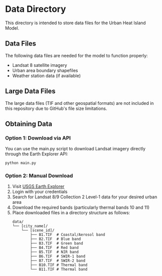 # Data Directory 

This directory is intended to store data files for the Urban Heat Island Model.

## Data Files
The following data files are needed for the model to function properly:

- Landsat 8 satellite imagery
- Urban area boundary shapefiles
- Weather station data (if available)

## Large Data Files
The large data files (TIF and other geospatial formats) are not included in this repository due to GitHub's file size limitations.

## Obtaining Data

### Option 1: Download via API
You can use the main.py script to download Landsat imagery directly through the Earth Explorer API:
```bash
python main.py
```

### Option 2: Manual Download
1. Visit [USGS Earth Explorer](https://earthexplorer.usgs.gov/)
2. Login with your credentials
3. Search for Landsat 8/9 Collection 2 Level-1 data for your desired urban area
4. Download the required bands (particularly thermal bands 10 and 11)
5. Place downloaded files in a directory structure as follows:
   ```
   data/
   └── [city_name]/
       └── [scene_id]/
           ├── B1.TIF  # Coastal/Aerosol band
           ├── B2.TIF  # Blue band
           ├── B3.TIF  # Green band
           ├── B4.TIF  # Red band
           ├── B5.TIF  # NIR band
           ├── B6.TIF  # SWIR-1 band
           ├── B7.TIF  # SWIR-2 band
           ├── B10.TIF # Thermal band
           └── B11.TIF # Thermal band
   ``` 